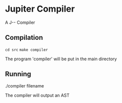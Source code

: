 # Jupiter Compiler
A J-- Compiler

## Compilation 
`cd src`
`make compiler`

The program 'compiler' will be put in the main directory

## Running

./compiler filename

The compiler will output an AST